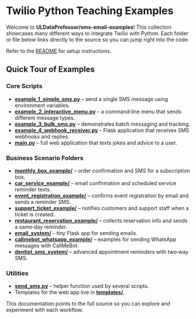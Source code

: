 ---
---

# Twilio Python Teaching Examples

Welcome to **ULDataProfessor/sms-email-examples**! This collection showcases many different ways to integrate Twilio with Python. Each folder or file below links directly to the source so you can jump right into the code.

Refer to the [README](../README.md) for setup instructions.

## Quick Tour of Examples

### Core Scripts

- **[example_1_simple_sms.py](../example_1_simple_sms.py)** – send a single SMS message using environment variables.
- **[example_2_interactive_menu.py](../example_2_interactive_menu.py)** – a command‑line menu that sends different message types.
- **[example_3_bulk_sms.py](../example_3_bulk_sms.py)** – demonstrates batch messaging and tracking.
- **[example_4_webhook_receiver.py](../example_4_webhook_receiver.py)** – Flask application that receives SMS webhooks and replies.
- **[main.py](../main.py)** – full web application that texts jokes and advice to a user.

### Business Scenario Folders

- **[monthly_box_example/](../monthly_box_example/)** – order confirmation and SMS for a subscription box.
- **[car_service_example/](../car_service_example/)** – email confirmation and scheduled service reminder texts.
- **[event_registration_example/](../event_registration_example/)** – confirms event registration by email and sends a reminder SMS.
- **[support_ticket_example/](../support_ticket_example/)** – notifies customers and support staff when a ticket is created.
- **[restaurant_reservation_example/](../restaurant_reservation_example/)** – collects reservation info and sends a same‑day reminder.
- **[email_system/](../email_system/)** – tiny Flask app for sending emails.
- **[callmebot_whatsapp_example/](../callmebot_whatsapp_example/)** – examples for sending WhatsApp messages with CallMeBot.
- **[dentist_sms_system/](../dentist_sms_system/)** – advanced appointment reminders with two‑way SMS.

### Utilities

- **[send_sms.py](../send_sms.py)** – helper function used by several scripts.
- Templates for the web app live in **[templates/](../templates/)**.

This documentation points to the full source so you can explore and experiment with each workflow.
